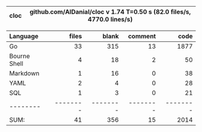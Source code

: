 
cloc|github.com/AlDanial/cloc v 1.74  T=0.50 s (82.0 files/s, 4770.0 lines/s)
--- | ---

Language|files|blank|comment|code
:-------|-------:|-------:|-------:|-------:
Go|33|315|13|1877
Bourne Shell|4|18|2|50
Markdown|1|16|0|38
YAML|2|4|0|28
SQL|1|3|0|21
--------|--------|--------|--------|--------
SUM:|41|356|15|2014
